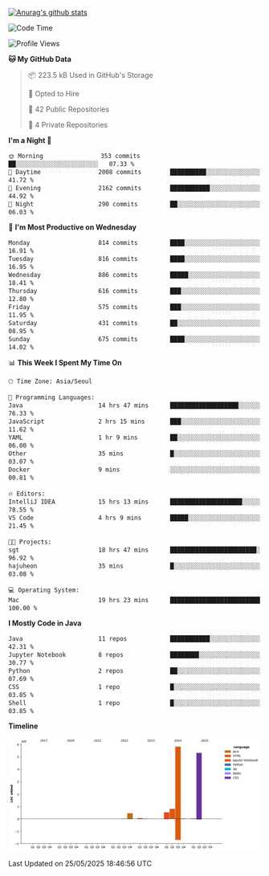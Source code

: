 [![Anurag's github stats](https://github-readme-stats.vercel.app/api?username=hajubal)](https://github.com/anuraghazra/github-readme-stats)

<!--START_SECTION:waka-->
![Code Time](http://img.shields.io/badge/Code%20Time-462%20hrs%2015%20mins-blue)

![Profile Views](http://img.shields.io/badge/Profile%20Views-0-blue)

**🐱 My GitHub Data** 

> 📦 223.5 kB Used in GitHub's Storage 
 > 
> 💼 Opted to Hire
 > 
> 📜 42 Public Repositories 
 > 
> 🔑 4 Private Repositories 
 > 
**I'm a Night 🦉** 

```text
🌞 Morning                353 commits         ██░░░░░░░░░░░░░░░░░░░░░░░   07.33 % 
🌆 Daytime                2008 commits        ██████████░░░░░░░░░░░░░░░   41.72 % 
🌃 Evening                2162 commits        ███████████░░░░░░░░░░░░░░   44.92 % 
🌙 Night                  290 commits         ██░░░░░░░░░░░░░░░░░░░░░░░   06.03 % 
```
📅 **I'm Most Productive on Wednesday** 

```text
Monday                   814 commits         ████░░░░░░░░░░░░░░░░░░░░░   16.91 % 
Tuesday                  816 commits         ████░░░░░░░░░░░░░░░░░░░░░   16.95 % 
Wednesday                886 commits         █████░░░░░░░░░░░░░░░░░░░░   18.41 % 
Thursday                 616 commits         ███░░░░░░░░░░░░░░░░░░░░░░   12.80 % 
Friday                   575 commits         ███░░░░░░░░░░░░░░░░░░░░░░   11.95 % 
Saturday                 431 commits         ██░░░░░░░░░░░░░░░░░░░░░░░   08.95 % 
Sunday                   675 commits         ████░░░░░░░░░░░░░░░░░░░░░   14.02 % 
```


📊 **This Week I Spent My Time On** 

```text
🕑︎ Time Zone: Asia/Seoul

💬 Programming Languages: 
Java                     14 hrs 47 mins      ███████████████████░░░░░░   76.33 % 
JavaScript               2 hrs 15 mins       ███░░░░░░░░░░░░░░░░░░░░░░   11.62 % 
YAML                     1 hr 9 mins         ██░░░░░░░░░░░░░░░░░░░░░░░   06.00 % 
Other                    35 mins             █░░░░░░░░░░░░░░░░░░░░░░░░   03.07 % 
Docker                   9 mins              ░░░░░░░░░░░░░░░░░░░░░░░░░   00.81 % 

🔥 Editors: 
IntelliJ IDEA            15 hrs 13 mins      ████████████████████░░░░░   78.55 % 
VS Code                  4 hrs 9 mins        █████░░░░░░░░░░░░░░░░░░░░   21.45 % 

🐱‍💻 Projects: 
sgt                      18 hrs 47 mins      ████████████████████████░   96.92 % 
hajuheon                 35 mins             █░░░░░░░░░░░░░░░░░░░░░░░░   03.08 % 

💻 Operating System: 
Mac                      19 hrs 23 mins      █████████████████████████   100.00 % 
```

**I Mostly Code in Java** 

```text
Java                     11 repos            ███████████░░░░░░░░░░░░░░   42.31 % 
Jupyter Notebook         8 repos             ████████░░░░░░░░░░░░░░░░░   30.77 % 
Python                   2 repos             ██░░░░░░░░░░░░░░░░░░░░░░░   07.69 % 
CSS                      1 repo              █░░░░░░░░░░░░░░░░░░░░░░░░   03.85 % 
Shell                    1 repo              █░░░░░░░░░░░░░░░░░░░░░░░░   03.85 % 
```



**Timeline**

![Lines of Code chart](https://raw.githubusercontent.com/hajubal/hajubal/main/assets/bar_graph.png)


 Last Updated on 25/05/2025 18:46:56 UTC
<!--END_SECTION:waka-->